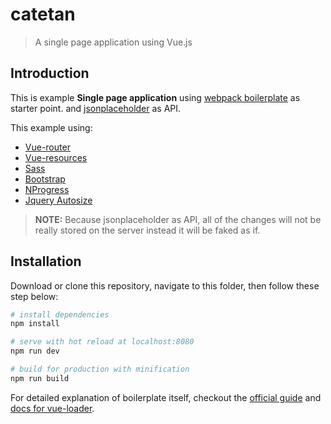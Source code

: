 # catetan

> A single page application using Vue.js

## Introduction
This is example **Single page application** using [webpack boilerplate](https://github.com/vuejs-templates/webpack) as starter point. and [jsonplaceholder](jsonplaceholder.typicode.com) as API.

This example using:

- [Vue-router](https://github.com/vuejs/vue-router)
- [Vue-resources](https://github.com/vuejs/vue-resource)
- [Sass](http://sass-lang.org)
- [Bootstrap](http://getbootstrap.com)
- [NProgress](https://github.com/rstacruz/nprogress)
- [Jquery Autosize](https://github.com/jackmoore/autosize)

> **NOTE:** Because jsonplaceholder as API, all of the changes will not be really stored on the server instead it will be faked as if.

## Installation
Download or clone this repository, navigate to this folder, then follow these step below:

``` bash
# install dependencies
npm install

# serve with hot reload at localhost:8080
npm run dev

# build for production with minification
npm run build
```

For detailed explanation of boilerplate itself, checkout the [official guide](http://vuejs-templates.github.io/webpack/) and [docs for vue-loader](http://vuejs.github.io/vue-loader).

